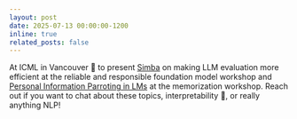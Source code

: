 ```yaml
---
layout: post
date: 2025-07-13 00:00:00-1200
inline: true
related_posts: false
---
```


At ICML in Vancouver :maple_leaf: to present [Simba](https://nishantsubramani.github.io/assets/pdf/simba_paper.pdf) on making LLM evaluation more efficient at the reliable and responsible foundation model workshop and [Personal Information Parroting in LMs](https://nishantsubramani.github.io/assets/pdf/pi_paper.pdf) at the memorization workshop. Reach out if you want to chat about these topics, interpretability 🔎, or really anything NLP! 

